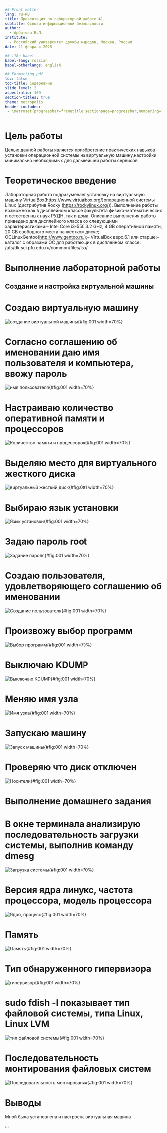 ```yaml
---
## Front matter
lang: ru-RU
title: Презентация по лабораторной работе №1
subtitle: Основы информационной безопасности
author:
  - Арбатова В.П.
institute:
  - Российский университет дружбы народов, Москва, Россия
date: 21 февраля 2025

## i18n babel
babel-lang: russian
babel-otherlangs: english

## Formatting pdf
toc: false
toc-title: Содержание
slide_level: 2
aspectratio: 169
section-titles: true
theme: metropolis
header-includes:
 - \metroset{progressbar=frametitle,sectionpage=progressbar,numbering=fraction}
---
```


# Цель работы

 Целью данной работы является приобретение практических навыков установки операционной системы на виртуальную машину,настройки минимально необходимых для дальнейшей работы сервисов

# Теоретическое введение

Лабораторная работа подразумевает установку на виртуальную машину VirtualBox(https://www.virtualbox.org/)операционной системы Linux (дистрибутив Rocky (https://rockylinux.org/)).
Выполнение работы возможно как в дисплейном классе факультета физико-математических и естественных наук РУДН, так и дома. Описание выполнения работы приведено для дисплейного класса со следующими характеристиками:– Intel Core i3-550 3.2 GHz, 4 GB оперативной памяти, 20 GB свободного места на жёстком диске;– ОСLinuxGentoo(http://www.gentoo.ru/);– VirtualBox верс.6.1 или старше;– каталог с образами ОС для работающих в дисплейном классе: /afs/dk.sci.pfu.edu.ru/common/files/iso/.

# Выполнение лабораторной работы

## Создание и настройка виртуальной машины

# Создаю виртуальную машину

![создание виртуальной машины](image/1.jpg){#fig:001 width=70%}

# Согласно соглашению об именовании даю имя пользователя и компьютера, ввожу пароль

![имя пользователя](image/2.jpg){#fig:001 width=70%}

# Настраиваю количество оперативной памяти и процессоров

![Количество памяти и процессоров](image/3.jpg){#fig:001 width=70%}

# Выделяю место для виртуального жесткого диска

![виртуальный жесткий диск](image/4.jpg){#fig:001 width=70%}

# Выбираю язык установки

![Язык установки](image/5.jpg){#fig:001 width=70%}

# Задаю пароль root

![Задание пароля](image/6.jpg){#fig:001 width=70%}

# Создаю пользователя, удовлетворяющего соглашению об именовании

![Создание пользователя](image/7.jpg){#fig:001 width=70%}

# Произвожу выбор программ

![Выбор программ](image/8.jpg){#fig:001 width=70%}

# Выключаю KDUMP

![Выключаю KDUMP](image/9.jpg){#fig:001 width=70%}

# Меняю имя узла

![Имя узла](image/10.jpg){#fig:001 width=70%}

# Запускаю машину

![Запуск машины](image/11.jpg){#fig:001 width=70%}

# Проверяю что диск отключен

![Носители](image/12.jpg){#fig:001 width=70%}

# Выполнение домашнего задания

# В окне терминала анализирую последовательность загрузки системы, выполнив команду dmesg

![Загрузка системы](image/13.jpg){#fig:001 width=70%}

# Версия ядра линукс, частота процессора, модель процессора

![Ядро, процесс](image/14.jpg){#fig:001 width=70%}

# Память

![Память](image/15.jpg){#fig:001 width=70%}

# Тип обнаруженного гипервизора

![гипервизор](image/16.jpg){#fig:001 width=70%}

# sudo fdish -l показывает тип файловой системы, типа Linux, Linux LVM

![тип файловой системы](image/17.jpg){#fig:001 width=70%}

# Последовательность монтирования файловых систем

![Последовательность монтирования](image/18.jpg){#fig:001 width=70%}

# Выводы

Мной была установлена и настроена виртуальная машина

:::

